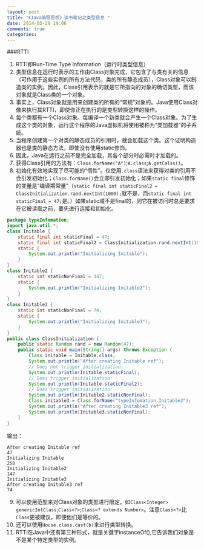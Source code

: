 ```yaml
---
layout: post
title: "《Java编程思想》读书笔记之类型信息 "
date: 2014-05-29 19:06
comments: true
categories: 
---
```


###RTTI
1.  RTTI即Run-Time Type Information（运行时类型信息）
2.  类型信息在运行时表示的工作由Class对象完成，它包含了与类有关的信息（可作用于这些实例的所有方法代码，类的所有静态成员），Class对象可以制造类的实例。因此，Class引用表示的就是它所指向的对象的确切类型，而该对象就是Class类的一个对象。<!--more-->
3.  事实上，Class对象就是用来创建类的所有的“常规”对象的。Java使用Class对像来执行其RTTI，即使你正在执行的是类型转换这样的操作。
4.  每个类都有一个Class对象。每编译一个新类就会产生一个Class对象。为了生成这个类的对象，运行这个程序的Java虚拟机将使用被称为“类加载器”的子系统。
5.  当程序创建第一个对类的静态成员的引用时，就会加载这个类。这个证明构造器也是类的静态方法，即使没有使用static修饰。
6.  因此，Java在运行之前不是完全加载，其各个部分时必需时才加载的。
7.  获得Class引用的方法有：`Class.forName("A")`;`A.class`;`A.getCalss()`。
8.  初始化有效地实现了尽可能的“惰性”。仅使用`.class`语法来获得对类的引用不会引发初始化；`Class.forName()`会立即引发初始化；如果`static final`修饰的变量是“编译期常量”（`static final int staticFinal2 = ClassInitialization.rand.nextInt(1000);`就不是，而`static final int staticFinal = 47;`是。）如果static域不是final的，则它在被访问时总是要求在它被读取之前，要先进行连接和初始化。   

```java
package typeInfomation;
import java.util.*;
class Initable {
	static final int staticFinal = 47;
	static final int staticFinal2 = ClassInitialization.rand.nextInt(1000);
	static {
		System.out.println("Initializing Initable");
	}
}
class Initable2 {
	static int staticNonFinal = 147;
	static {
		System.out.println("Initializing Initable2");
	}
}
class Initable3 {
	static int staticNonFinal = 74;
	static {
		System.out.println("Initializing Initable3");
	}
}
public class ClassInitialization {
	public static Random rand = new Random(47);
	public static void main(String[] args) throws Exception {
		Class initable = Initable.class;
		System.out.println("After creating Initable ref");
		// Does not trigger initialization:
		System.out.println(Initable.staticFinal);
		// Does trigger initialization:
		System.out.println(Initable.staticFinal2);
		// Does trigger initialization:
		System.out.println(Initable2.staticNonFinal);
		Class initable3 = Class.forName("typeInfomation.Initable3");
		System.out.println("After creating Initable3 ref");
		System.out.println(Initable3.staticNonFinal);
	}
}
```

输出：   

	After creating Initable ref
	47
	Initializing Initable
	258
	Initializing Initable2
	147
	Initializing Initable3
	After creating Initable3 ref
	74
	
9. 可以使用范型来对Class对象的类型进行限定。如`Class<Integer> genericIntClass`;`Class<?>`;`Class<? extends Number>`。注意`Class<?>`比`Class`更被建议，即便他们是等价的。
10. 还可以使用`House.class.cast(b)`来进行类型转换。
11. RTTI在Java中还有第三种形式，就是关键字instanceOf(),它告诉我们对象是不是某个特定类型的实例。
